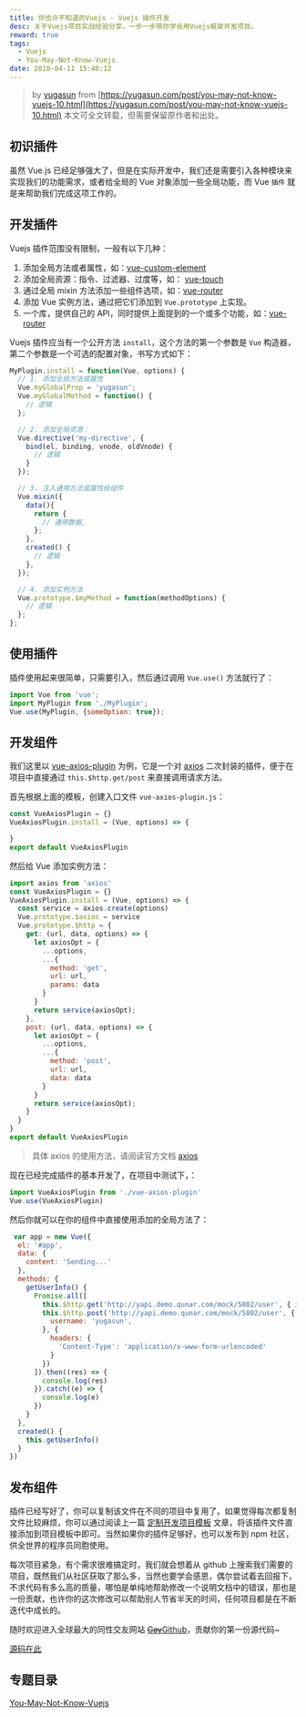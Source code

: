 ```yaml
---
title: 你也许不知道的Vuejs - Vuejs 插件开发
desc: 关于Vuejs项目实战经验分享，一步一步带你学会用Vuejs框架开发项目。
reward: true
tags:
  - Vuejs
  - You-May-Not-Know-Vuejs
date: 2018-04-11 15:40:12
---
```


> by [yugasun](https://yugasun.com) from [https://yugasun.com/post/you-may-not-know-vuejs-10.html](https://yugasun.com/post/you-may-not-know-vuejs-10.html)
本文可全文转载，但需要保留原作者和出处。

## 初识插件

虽然 Vue.js 已经足够强大了，但是在实际开发中，我们还是需要引入各种模块来实现我们的功能需求，或者给全局的 Vue 对象添加一些全局功能，而 Vue `插件` 就是来帮助我们完成这项工作的。

<!--more-->

## 开发插件

Vuejs 插件范围没有限制，一般有以下几种：

  1. 添加全局方法或者属性，如：[vue-custom-element](https://github.com/karol-f/vue-custom-element)
  2. 添加全局资源：指令、过滤器、过度等，如： [vue-touch](https://github.com/vuejs/vue-touch)
  3. 通过全局 mixin 方法添加一些组件选项，如：[vue-router](https://github.com/vuejs/vue-router)
  4. 添加 Vue 实例方法，通过把它们添加到 `Vue.prototype` 上实现。
  5. 一个库，提供自己的 API，同时提供上面提到的一个或多个功能，如：[vue-router](https://github.com/vuejs/vue-router)

Vuejs 插件应当有一个公开方法 `install`，这个方法的第一个参数是 `Vue` 构造器，第二个参数是一个可选的配置对象，书写方式如下：

```js
MyPlugin.install = function(Vue, options) {
  // 1. 添加全局方法或属性
  Vue.myGlobalProp = 'yugasun';
  Vue.myGlobalMethod = function() {
    // 逻辑
  };

  // 2. 添加全局资源：
  Vue.directive('my-directive', {
    bind(el, binding, vnode, oldVnode) {
      // 逻辑
    }
  });

  // 3. 注入通用方法或属性给组件
  Vue.mixin({
    data(){
      return {
        // 通用数据,
      };
    },
    created() {
      // 逻辑
    },
  });

  // 4. 添加实例方法
  Vue.prototype.$myMethod = function(methodOptions) {
    // 逻辑
  };
};
```

## 使用插件

插件使用起来很简单，只需要引入，然后通过调用 `Vue.use()` 方法就行了：

```js
import Vue from 'vue';
import MyPlugin from './MyPlugin';
Vue.use(MyPlugin, {someOption: true});
```

## 开发组件

我们这里以 [vue-axios-plugin](https://github.com/yugasun/vue-axios-plugin) 为例，它是一个对 [axios](https://github.com/axios/axios) 二次封装的插件，便于在项目中直接通过 `this.$http.get/post` 来直接调用请求方法。

首先根据上面的模板，创建入口文件 `vue-axios-plugin.js`：

```js
const VueAxiosPlugin = {}
VueAxiosPlugin.install = (Vue, options) => {

}
export default VueAxiosPlugin
```

然后给 Vue 添加实例方法：

```js
import axios from 'axios'
const VueAxiosPlugin = {}
VueAxiosPlugin.install = (Vue, options) => {
  const service = axios.create(options)
  Vue.prototype.$axios = service
  Vue.prototype.$http = {
    get: (url, data, options) => {
      let axiosOpt = {
        ...options,
        ...{
          method: 'get',
          url: url,
          params: data
        }
      }
      return service(axiosOpt);
    },
    post: (url, data, options) => {
      let axiosOpt = {
        ...options,
        ...{
          method: 'post',
          url: url,
          data: data
        }
      }
      return service(axiosOpt);
    }
  }
}
export default VueAxiosPlugin
```

> 具体 axios 的使用方法，请阅读官方文档 [axios](https://github.com/axios/axios)

现在已经完成插件的基本开发了，在项目中测试下，：

```js
import VueAxiosPlugin from './vue-axios-plugin'
Vue.use(VueAxiosPlugin)
```

然后你就可以在你的组件中直接使用添加的全局方法了：

```js
 var app = new Vue({
  el: '#app',
  data: {
    content: 'Sending...'
  },
  methods: {
    getUserInfo() {
      Promise.all([
        this.$http.get('http://yapi.demo.qunar.com/mock/5802/user', { id: 1 }),
        this.$http.post('http://yapi.demo.qunar.com/mock/5802/user', {
          username: 'yugasun',
        }, {
          headers: {
            'Content-Type': 'application/x-www-form-urlencoded'
          }
        })
      ]).then((res) => {
        console.log(res)
      }).catch((e) => {
        console.log(e)
      })
    }
  },
  created() {
    this.getUserInfo()
  }
})
```

## 发布组件

插件已经写好了，你可以复制该文件在不同的项目中复用了。如果觉得每次都复制文件比较麻烦，你可以通过阅读上一篇 [定制开发项目模板](https://yugasun.com/post/you-may-not-know-vuejs-10.html) 文章，将该插件文件直接添加到项目模板中即可。当然如果你的插件足够好，也可以发布到 npm 社区，供全世界的程序员同胞使用。

每次项目紧急，有个需求很难搞定时，我们就会想着从 github  上搜索我们需要的项目，既然我们从社区获取了那么多，当然也要学会感恩，偶尔尝试着去回报下，不求代码有多么高的质量，哪怕是单纯地帮助修改一个说明文档中的错误，那也是一份贡献，也许你的这次修改可以帮助别人节省半天的时间，任何项目都是在不断迭代中成长的。

随时欢迎进入全球最大的同性交友网站 [~~Gay~~Github](https://github.com)，贡献你的第一份源代码~

[源码在此](https://github.com/yugasun/vue-axios-plugin)

## 专题目录

[You-May-Not-Know-Vuejs](https://github.com/yugasun/You-May-Not-Know-Vuejs#%E6%96%87%E7%AB%A0%E7%9B%B4%E9%80%9A%E8%BD%A6)
